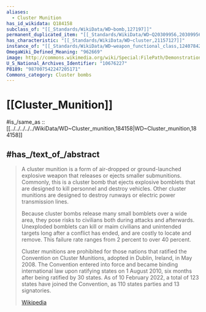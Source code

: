 ```yaml
---
aliases:
  - Cluster Munition
has_id_wikidata: Q184158
subclass_of: "[[_Standards/WikiData/WD~bomb,127197]]"
permanent_duplicated_item: "[[_Standards/WikiData/WD~Q20309956,20309956]]"
has_characteristic: "[[_Standards/WikiData/WD~cluster,21157127]]"
instance_of: "[[_Standards/WikiData/WD~weapon_functional_class,124078422]]"
OmegaWiki_Defined_Meaning: "962669"
image: http://commons.wikimedia.org/wiki/Special:FilePath/Demonstration%20cluster%20bomb.jpg
U_S_National_Archives_Identifier: "10676227"
P8189: "987007542247205171"
Commons_category: Cluster bombs
---
```


# [[Cluster_Munition]] 

#is_/same_as :: [[../../../../../WikiData/WD~Cluster_munition,184158|WD~Cluster_munition,184158]] 

## #has_/text_of_/abstract 

> A cluster munition is a form of air-dropped or ground-launched explosive weapon that releases or ejects smaller submunitions. Commonly, this is a cluster bomb that ejects explosive bomblets that are designed to kill personnel and destroy vehicles. Other cluster munitions are designed to destroy runways or electric power transmission lines.
>
> Because cluster bombs release many small bomblets over a wide area, they pose risks to civilians both during attacks and afterwards. Unexploded bomblets can kill or maim civilians and unintended targets long after a conflict has ended, and are costly to locate and remove. This failure rate ranges from 2 percent to over 40 percent.
>
> Cluster munitions are prohibited for those nations that ratified the Convention on Cluster Munitions, adopted in Dublin, Ireland, in May 2008. The Convention entered into force and became binding international law upon ratifying states on 1 August 2010, six months after being ratified by 30 states. As of 10 February 2022, a total of 123 states have joined the Convention, as 110 states parties and 13 signatories.
>
> [Wikipedia](https://en.wikipedia.org/wiki/Cluster%20munition) 


